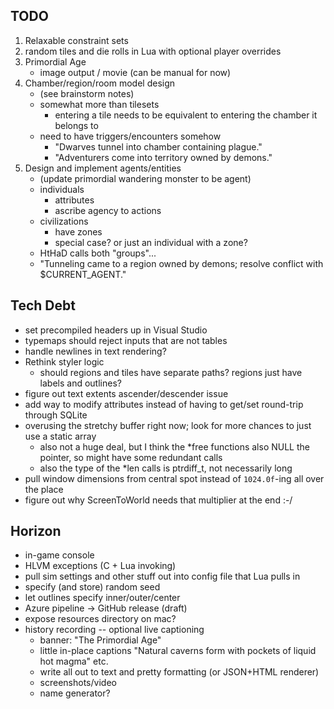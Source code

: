 ## TODO
1. Relaxable constraint sets
2. random tiles and die rolls in Lua with optional player overrides
3. Primordial Age
    - image output / movie (can be manual for now)
4. Chamber/region/room model design
    - (see brainstorm notes)
    - somewhat more than tilesets
        - entering a tile needs to be equivalent to entering the chamber it belongs to
    - need to have triggers/encounters somehow
        - "Dwarves tunnel into chamber containing plague."
        - "Adventurers come into territory owned by demons."
5. Design and implement agents/entities
    - (update primordial wandering monster to be agent)
    - individuals
        - attributes
        - ascribe agency to actions
    - civilizations
        - have zones
        - special case? or just an individual with a zone?
    - HtHaD calls both "groups"...
    - "Tunneling came to a region owned by demons; resolve conflict with $CURRENT_AGENT."

## Tech Debt
* set precompiled headers up in Visual Studio
* typemaps should reject inputs that are not tables
* handle newlines in text rendering?
* Rethink styler logic
    - should regions and tiles have separate paths? regions just have labels and outlines?
* figure out text extents ascender/descender issue
* add way to modify attributes instead of having to get/set round-trip through SQLite
* overusing the stretchy buffer right now; look for more chances to just use a static array
    - also not a huge deal, but I think the *free functions also NULL the pointer, so might have some redundant calls
    - also the type of the *len calls is ptrdiff_t, not necessarily long
* pull window dimensions from central spot instead of `1024.0f`-ing all over the place
* figure out why ScreenToWorld needs that multiplier at the end :-/ 

## Horizon
* in-game console
* HLVM exceptions (C + Lua invoking)
* pull sim settings and other stuff out into config file that Lua pulls in
* specify (and store) random seed
* let outlines specify inner/outer/center
* Azure pipeline -> GitHub release (draft)
* expose resources directory on mac?
* history recording -- optional live captioning
    - banner: "The Primordial Age"
    - little in-place captions "Natural caverns form with pockets of liquid hot magma" etc.
    - write all out to text and pretty formatting (or JSON+HTML renderer)
    - screenshots/video
    - name generator?
